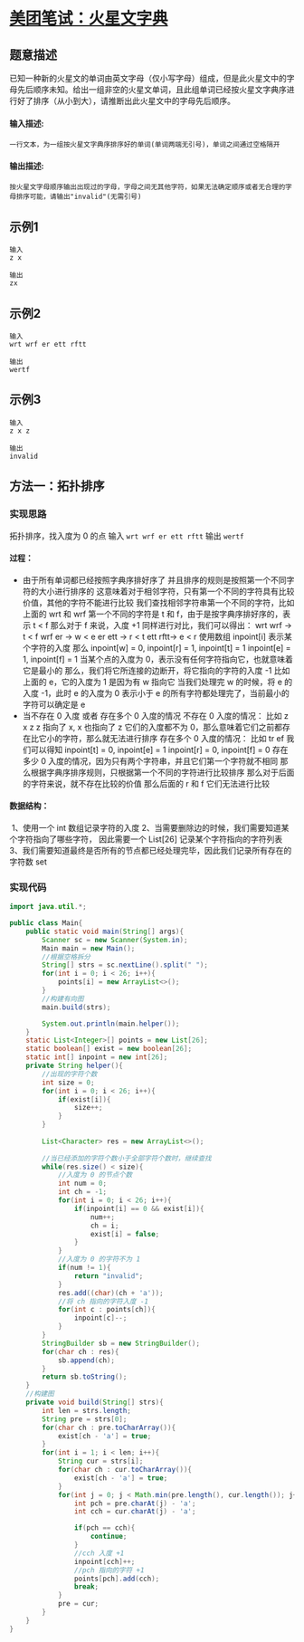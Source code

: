 # [美团笔试：火星文字典](<https://www.nowcoder.com/questionTerminal/29d1622d47514670a85e98a1f47b8e2d>)

## 题意描述

已知一种新的火星文的单词由英文字母（仅小写字母）组成，但是此火星文中的字母先后顺序未知。给出一组非空的火星文单词，且此组单词已经按火星文字典序进行好了排序（从小到大），请推断出此火星文中的字母先后顺序。  

#### **输入描述:**

```
一行文本，为一组按火星文字典序排序好的单词(单词两端无引号)，单词之间通过空格隔开
```

#### **输出描述:**

```
按火星文字母顺序输出出现过的字母，字母之间无其他字符，如果无法确定顺序或者无合理的字母排序可能，请输出"invalid"(无需引号) 
```



## 示例1

```
输入
z x

输出 
zx
```



## 示例2

```
输入
wrt wrf er ett rftt

输出 
wertf
```



## 示例3

```
输入
z x z

输出 
invalid
```



## 方法一：拓扑排序

### 实现思路

 拓扑排序，找入度为 0 的点
    输入
   `wrt wrf er ett rftt`
    输出
   `wertf`

####  过程：

- 由于所有单词都已经按照字典序排好序了
       并且排序的规则是按照第一个不同字符的大小进行排序的
       这意味着对于相邻字符，只有第一个不同的字符具有比较价值，其他的字符不能进行比较
       我们查找相邻字符串第一个不同的字符，比如上面的 wrt 和 wrf
       第一个不同的字符是 t 和 f，由于是按字典序排好序的，表示 t < f
       那么对于 f 来说，入度 +1
       同样进行对比，我们可以得出：
       wrt wrf -> t < f
       wrf er  -> w < e
       er ett  -> r < t
       ett rftt-> e < r
       使用数组 inpoint[i] 表示某个字符的入度
       那么 
       inpoint[w] = 0, inpoint[r] = 1, inpoint[t] = 1
       inpoint[e] = 1, inpoint[f] = 1
       当某个点的入度为 0，表示没有任何字符指向它，也就意味着它是最小的
       那么，我们将它所连接的边断开，将它指向的字符的入度 -1
       比如上面的 e，它的入度为 1 是因为有 w 指向它
       当我们处理完 w 的时候，将 e 的入度 -1，此时 e 的入度为 0
       表示小于 e 的所有字符都处理完了，当前最小的字符可以确定是 e
- 当不存在 0 入度 或者 存在多个 0 入度的情况
      不存在 0 入度的情况：
          比如 z x z
          z 指向了 x, x 也指向了 z
          它们的入度都不为 0，那么意味着它们之前都存在比它小的字符，那么就无法进行排序
      存在多个 0 入度的情况：
          比如 tr ef
          我们可以得知 
          inpoint[t] = 0, inpoint[e] = 1
          inpoint[r] = 0, inpoint[f] = 0
          存在多少 0 入度的情况，因为只有两个字符串，并且它们第一个字符就不相同
          那么根据字典序排序规则，只根据第一个不同的字符进行比较排序
          那么对于后面的字符来说，就不存在比较的价值
          那么后面的 r 和 f 它们无法进行比较

#### 数据结构：

​    1、使用一个 int 数组记录字符的入度
​    2、当需要删除边的时候，我们需要知道某个字符指向了哪些字符，
​        因此需要一个 List[26] 记录某个字符指向的字符列表
​    3、我们需要知道最终是否所有的节点都已经处理完毕，因此我们记录所有存在的字符数 set



### 实现代码

```java
import java.util.*;

public class Main{
    public static void main(String[] args){
        Scanner sc = new Scanner(System.in);
        Main main = new Main();
        //根据空格拆分
        String[] strs = sc.nextLine().split(" ");
        for(int i = 0; i < 26; i++){
            points[i] = new ArrayList<>();
        }
        //构建有向图
        main.build(strs);

        System.out.println(main.helper());
    }
    static List<Integer>[] points = new List[26];
    static boolean[] exist = new boolean[26];
    static int[] inpoint = new int[26];
    private String helper(){
        //出现的字符个数
        int size = 0;
        for(int i = 0; i < 26; i++){
            if(exist[i]){
                size++;
            }
        }
        
        List<Character> res = new ArrayList<>();
        
        //当已经添加的字符个数小于全部字符个数时，继续查找
        while(res.size() < size){
            //入度为 0 的节点个数
            int num = 0;
            int ch = -1;
            for(int i = 0; i < 26; i++){
                if(inpoint[i] == 0 && exist[i]){
                    num++;
                    ch = i;
                    exist[i] = false;
                }
            }
            //入度为 0 的字符不为 1
            if(num != 1){
                return "invalid";
            }
            res.add((char)(ch + 'a'));
            //将 ch 指向的字符入度 -1
            for(int c : points[ch]){
                inpoint[c]--;
            }
        }
        StringBuilder sb = new StringBuilder();
        for(char ch : res){
            sb.append(ch);
        }
        return sb.toString();
    }
    //构建图
    private void build(String[] strs){
        int len = strs.length;
        String pre = strs[0];
        for(char ch : pre.toCharArray()){
            exist[ch - 'a'] = true;
        }
        for(int i = 1; i < len; i++){
            String cur = strs[i];
            for(char ch : cur.toCharArray()){
                exist[ch - 'a'] = true;
            }
            for(int j = 0; j < Math.min(pre.length(), cur.length()); j++){
                int pch = pre.charAt(j) - 'a';
                int cch = cur.charAt(j) - 'a';

                if(pch == cch){
                    continue;
                }
                //cch 入度 +1
                inpoint[cch]++;
                //pch 指向的字符 +1
                points[pch].add(cch);
                break;
            }
            pre = cur;
        }
    }
}
```

